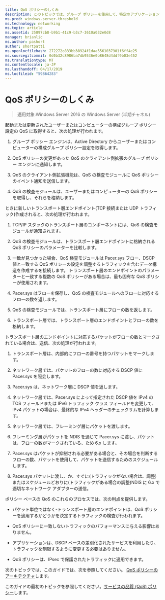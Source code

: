 ```yaml
---
title: QoS ポリシーのしくみ
description: このトピックでは、グループ ポリシーを使用して、特定のアプリケーションおよび Windows Server 2016 でのサービスのネットワーク トラフィックの帯域幅の優先順位を設定することができるサービスの品質 (QoS) ポリシーの概要を示します。
ms.prod: windows-server-threshold
ms.technology: networking
ms.topic: article
ms.assetid: 25097cb8-b9b1-41c9-b3c7-3610a032e0d8
manager: brianlic
ms.author: pashort
author: shortpatti
ms.openlocfilehash: 272272c833bb38924f1daa5561037901f6ff4e25
ms.sourcegitcommit: 0d0b32c8986ba7db9536e0b8648d4ddf9b03e452
ms.translationtype: MT
ms.contentlocale: ja-JP
ms.lasthandoff: 04/17/2019
ms.locfileid: "59864283"
---
```

# <a name="how-qos-policy-works"></a>QoS ポリシーのしくみ

>適用対象:Windows Server 2016 の Windows Server (半期チャネル)

起動または更新されたユーザーまたはコンピューターの構成グループ ポリシー設定の QoS に取得すると、次の処理が行われます。

1. グループ ポリシー エンジンは、Active Directory からユーザーまたはコンピューターの構成グループ ポリシー設定を取得します。

2. QoS ポリシーの変更があった QoS のクライアント側拡張のグループ ポリシー エンジンに通知します。

3. QoS のクライアント側拡張機能は、QoS の検査モジュールに QoS ポリシーのイベント通知を送信します。

4. QoS の検査モジュールは、ユーザーまたはコンピューターの QoS ポリシーを取得し、それらを格納します。

ときに新しいトランスポート層エンドポイント\(TCP 接続または UDP トラフィック\)作成されると、次の処理が行われます。

1. TCP/IP スタックのトランスポート層のコンポーネントには、QoS の検査モジュールが通知されます。

2. QoS の検査モジュールは、トランスポート層エンドポイントに格納される QoS ポリシーのパラメーターを比較します。

3. 一致が見つかった場合、QoS 検査モジュールは Pacer.sys フロー、DSCP 値と一致する QoS ポリシーの設定を調整するトラフィックを含むデータ構造を作成するを接続します。 トランスポート層のエンドポイントのパラメーターと一致する複数の QoS ポリシーがある場合は、最も固有な QoS ポリシーが使用されます。

4. Pacer.sys はフローを保存し、QoS の検査モジュールへのフローに対応するフローの数を返します。

5. QoS の検査モジュールでは、トランスポート層にフローの数を返します。

6. トランスポート層では、トランスポート層のエンドポイントとフローの数を格納します。

トランスポート層のエンドポイントに対応するパケットがフローの数とマークされている場合は、送信、次の処理が行われます。

1. トランスポート層は、内部的にフローの番号を持つパケットをマークします。

2. ネットワーク層では、パケットのフローの数に対応する DSCP 値に Pacer.sys を照会します。

3. Pacer.sys は、ネットワーク層に DSCP 値を返します。

4. ネットワーク層では、Pacer.sys によって指定された DSCP 値を IPv4 の TOS フィールドまたは IPv6 トラフィック クラス フィールドを変更して、IPv4 パケットの場合は、最終的な IPv4 ヘッダーのチェックサムを計算します。

5. ネットワーク層では、フレーミング層にパケットを渡します。

6. フレーミング層がパケットを NDIS を通じて Pacer.sys に渡し、パケットは、フローの数がマークされている、ため 6.x します。

7. Pacer.sys はパケットが抑制される必要がある場合と、その場合を判断するフローの数、パケットを使用して、パケットを送信するためのスケジュールします。

8. Pacer.sys パケットに渡し、か、すぐに\(トラフィックがない場合は、調整\)またはスケジュールどおりに\(トラフィックがある場合の調整\)NDIS に 6.x で適切なネットワーク アダプターの送信。

ポリシー ベースの QoS のこれらのプロセスでは、次の利点を提供します。

- パケット単位ではなく-トランスポート層のエンドポイントは、QoS ポリシーを適用するかどうかを決定するトラフィックの検査が行われます。

- QoS ポリシーに一致しないトラフィックのパフォーマンスに与える影響はありません。

- アプリケーションは、DSCP ベースの差別化されたサービスを利用したり、トラフィックを制限するように変更する必要はありません。

- QoS ポリシーは、IPsec で保護されたトラフィックに適用できます。

次のトピックでは、このガイドでは、次を参照してください。 [QoS ポリシーのアーキテクチャ](qos-policy-architecture.md)します。

このガイドの最初のトピックを参照してください。[サービスの品質 (QoS) ポリシー](qos-policy-top.md)します。

